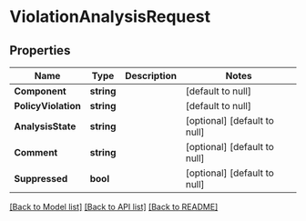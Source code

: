 # ViolationAnalysisRequest

## Properties
Name | Type | Description | Notes
------------ | ------------- | ------------- | -------------
**Component** | **string** |  | [default to null]
**PolicyViolation** | **string** |  | [default to null]
**AnalysisState** | **string** |  | [optional] [default to null]
**Comment** | **string** |  | [optional] [default to null]
**Suppressed** | **bool** |  | [optional] [default to null]

[[Back to Model list]](../README.md#documentation-for-models) [[Back to API list]](../README.md#documentation-for-api-endpoints) [[Back to README]](../README.md)


